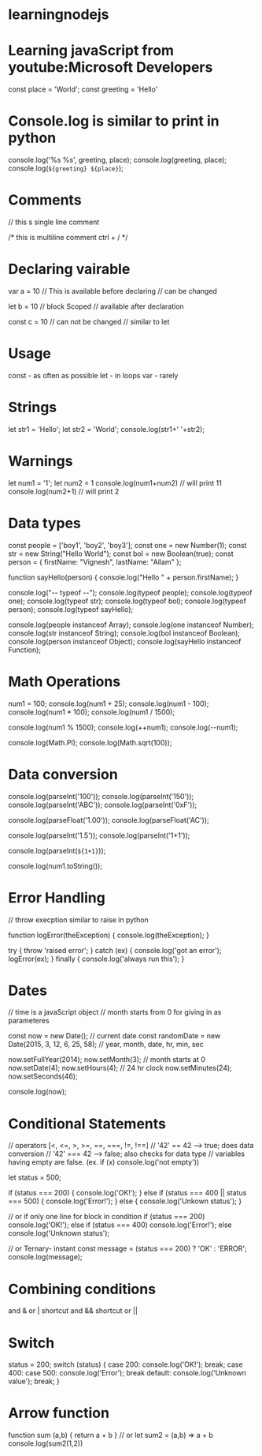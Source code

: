 # learningnodejs

# Learning javaScript from youtube:Microsoft Developers

const place = 'World';
const greeting = 'Hello'

# Console.log is similar to print in python

console.log('%s %s', greeting, place);
console.log(greeting, place);
console.log(`${greeting} ${place}`);

# Comments
// this s single line comment

/*
this is multiline comment     ctrl + /
*/

# Declaring vairable

var a = 10
// This is available before declaring
// can be changed

let b = 10
// block Scoped
// available after declaration

const c = 10
// can not be changed
// similar to let

# Usage
const - as often as possible
let - in loops
var - rarely

# Strings
let str1 = 'Hello';
let str2 = 'World';
console.log(str1+' '+str2);

# Warnings
let num1 = '1';
let num2 = 1
console.log(num1+num2)
// will print 11
console.log(num2+1)
// will print 2

# Data types
const people = ['boy1', 'boy2', 'boy3'];
const one = new Number(1);
const str = new String("Hello World");
const bol = new Boolean(true);
const person = {
    firstName: "Vignesh",
    lastName: "Allam"
};

function sayHello(person) {
    console.log("Hello " + person.firstName);
}

console.log("-- typeof --");
console.log(typeof people);
console.log(typeof one);
console.log(typeof str);
console.log(typeof bol);
console.log(typeof person);
console.log(typeof sayHello);

console.log(people instanceof Array);
console.log(one instanceof Number);
console.log(str instanceof String);
console.log(bol instanceof Boolean);
console.log(person instanceof Object);
console.log(sayHello instanceof Function);

# Math Operations
num1 = 100;
console.log(num1 + 25);
console.log(num1 - 100);
console.log(num1 * 100);
console.log(num1 / 1500);

console.log(num1 % 1500);
console.log(++num1);
console.log(--num1);

console.log(Math.PI);
console.log(Math.sqrt(100));

# Data conversion

console.log(parseInt('100'));
console.log(parseInt('150'));
console.log(parseInt('ABC'));
console.log(parseInt('0xF'));

console.log(parseFloat('1.00'));
console.log(parseFloat('AC'));

console.log(parseInt('1.5'));
console.log(parseInt('1+1'));

console.log(parseInt(`${1+1}`));

console.log(num1.toString());

# Error Handling
// throw execption similar to raise in python

function logError(theException) {
    console.log(theException);
}

try {
    throw 'raised error';
} catch (ex) {
    console.log('got an error');
    logError(ex);
} finally {
    console.log('always run this');
}

# Dates
// time is a javaScript object
// month starts from 0 for giving in as parameteres

const now = new Date();          // current date
const randomDate = new Date(2015, 3, 12, 6, 25, 58);         // year, month, date, hr, min, sec

now.setFullYear(2014);
now.setMonth(3);        // month starts at 0
now.setDate(4);
now.setHours(4);        // 24 hr clock
now.setMinutes(24);
now.setSeconds(46);

console.log(now);

# Conditional Statements
// operators [<, <=, >, >=, ==, ===, !=, !==]
// '42' == 42 --> true; does data conversion
// '42' === 42 --> false; also checks for data type
// variables having empty are false. (ex. if (x) console.log('not empty'))

let status = 500;

if (status === 200) {
    console.log('OK!');
} else if (status === 400 || status === 500) {
    console.log('Error!');
} else {
    console.log('Unkown status');
}

// or if only one line for block in condition
if (status === 200) console.log('OK!');
else if (status === 400) console.log('Error!');
else console.log('Unknown status');

// or Ternary- instant
const message = (status === 200) ? 'OK' : 'ERROR';
console.log(message);

# Combining conditions
and &
or |
shortcut and &&
shortcut or ||

# Switch

status = 200;
switch (status) {
    case 200:
        console.log('OK!');
        break;
    case 400:
    case 500:
        console.log('Error');
        break
    default:
        console.log('Unknown value');
        break;
}

# Arrow function

function sum (a,b) {
    return a + b
}
// or
let sum2 = (a,b) => a + b
console.log(sum2(1,2))
